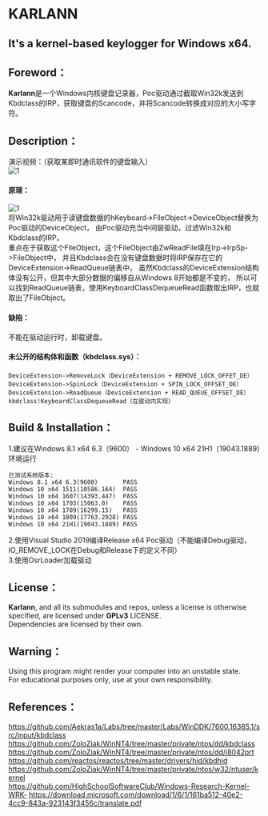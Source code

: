 # KARLANN
## It's a kernel-based keylogger for Windows x64.
## Foreword：
**Karlann**是一个Windows内核键盘记录器，Poc驱动通过截取Win32k发送到Kbdclass的IRP，获取键盘的Scancode，并将Scancode转换成对应的大小写字符。  
## Description：
演示视频：（获取某即时通讯软件的键盘输入）  
![1](https://user-images.githubusercontent.com/41336794/188272341-167188c8-aff0-4b7b-8110-2164a7362aef.gif)  
#### 原理：
![1](https://user-images.githubusercontent.com/41336794/188272325-b18c8f2c-4cb4-496c-8600-bbef334fc169.jpg)  
将Win32k驱动用于读键盘数据的hKeyboard->FileObject->DeviceObject替换为Poc驱动的DeviceObject，
由Poc驱动充当中间层驱动，过滤Win32k和Kbdclass的IRP。  
重点在于获取这个FileObject，这个FileObject由ZwReadFile填在Irp->IrpSp->FileObject中，
并且Kbdclass会在没有键盘数据时将IRP保存在它的DeviceExtension->ReadQueue链表中，
虽然Kbdclass的DeviceExtension结构体没有公开，但其中大部分数据的偏移自从Windows 8开始都是不变的，
所以可以找到ReadQueue链表，使用KeyboardClassDequeueRead函数取出IRP，也就取出了FileObject。  
#### 缺陷：
不能在驱动运行时，卸载键盘。
#### 未公开的结构体和函数（kbdclass.sys）：
```
DeviceExtension->RemoveLock（DeviceExtension + REMOVE_LOCK_OFFET_DE）
DeviceExtension->SpinLock（DeviceExtension + SPIN_LOCK_OFFSET_DE）  
DeviceExtension->ReadQueue（DeviceExtension + READ_QUEUE_OFFSET_DE）  
kbdclass!KeyboardClassDequeueRead（在驱动内实现）  
```
## Build & Installation：
1.建议在Windows 8.1 x64 6.3（9600） - Windows 10 x64 21H1（19043.1889）环境运行  
```
已测试系统版本:  
Windows 8.1 x64 6.3(9600)       PASS
Windows 10 x64 1511(10586.164)  PASS
Windows 10 x64 1607(14393.447)  PASS
Windows 10 x64 1703(15063.0)    PASS
Windows 10 x64 1709(16299.15)   PASS
Windows 10 x64 1809(17763.2928) PASS
Windows 10 x64 21H1(19043.1889) PASS
```
2.使用Visual Studio 2019编译Release x64 Poc驱动（不能编译Debug驱动，IO_REMOVE_LOCK在Debug和Release下的定义不同）  
3.使用OsrLoader加载驱动  
## License：
**Karlann**, and all its submodules and repos, unless a license is otherwise specified, are licensed under **GPLv3** LICENSE.  
Dependencies are licensed by their own.  
## Warning：
Using this program might render your computer into an unstable state.  
For educational purposes only, use at your own responsibility.  
## References：
https://github.com/Aekras1a/Labs/tree/master/Labs/WinDDK/7600.16385.1/src/input/kbdclass  
https://github.com/ZoloZiak/WinNT4/tree/master/private/ntos/dd/kbdclass  
https://github.com/ZoloZiak/WinNT4/tree/master/private/ntos/dd/i8042prt  
https://github.com/reactos/reactos/tree/master/drivers/hid/kbdhid  
https://github.com/ZoloZiak/WinNT4/tree/master/private/ntos/w32/ntuser/kernel  
https://github.com/HighSchoolSoftwareClub/Windows-Research-Kernel-WRK-
https://download.microsoft.com/download/1/6/1/161ba512-40e2-4cc9-843a-923143f3456c/translate.pdf
